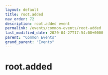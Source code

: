 ```yaml
---
layout: default
title: root.added 
nav_order: 72
description: root.added event
permalink: /events/common-events/root-added
last_modified_date: 2020-04-27T17:54:08+0000
parent: "Common Events"
grand_parent: "Events"
---
```


# root.added

